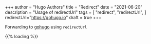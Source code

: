 +++
author = "Hugo Authors"
title = "Redirect"
date = "2021-06-20"
description = "Usage of redirectUrl"
tags = [
    "redirect", "redirectUrl",
]
redirectUrl="https://gohugo.io"
draft = true
+++

Forwarding to [gohugo](https://gohugo.io) using `redirectUrl`

{{% loading %}}
